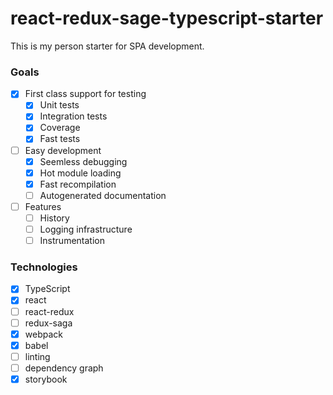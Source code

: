 # react-redux-sage-typescript-starter
This is my person starter for SPA development.

### Goals
- [x] First class support for testing
    - [x] Unit tests
    - [x] Integration tests
    - [x] Coverage
    - [x] Fast tests
- [ ] Easy development
    - [x] Seemless debugging
    - [x] Hot module loading
    - [x] Fast recompilation
    - [ ] Autogenerated documentation
- [ ] Features
    - [ ] History
    - [ ] Logging infrastructure
    - [ ] Instrumentation
    
### Technologies
- [x] TypeScript
- [x] react
- [ ] react-redux
- [ ] redux-saga
- [x] webpack
- [x] babel
- [ ] linting
- [ ] dependency graph
- [x] storybook